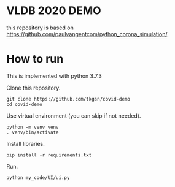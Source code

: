 # VLDB 2020 DEMO

this repository is based on https://github.com/paulvangentcom/python_corona_simulation/.

# How to run
This is implemented with python 3.7.3

Clone this repository.
```
git clone https://github.com/tkgsn/covid-demo
cd covid-demo
```

Use virtual environment (you can skip if not needed).
```
python -m venv venv
. venv/bin/activate
```

Install libraries.
```
pip install -r requirements.txt
```

Run.
```
python my_code/UI/ui.py
```
